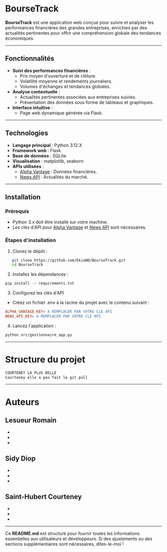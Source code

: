 # BourseTrack

**BourseTrack** est une application web conçue pour suivre et analyser les performances financières des grandes entreprises, enrichies par des actualités pertinentes pour offrir une compréhension globale des tendances économiques.

---

## Fonctionnalités

- **Suivi des performances financières** :
  - Prix moyen d'ouverture et de clôture.
  - Volatilité moyenne et rendements journaliers.
  - Volumes d'échanges et tendances globales.
- **Analyse contextuelle** :
  - Actualités pertinentes associées aux entreprises suivies.
  - Présentation des données sous forme de tableaux et graphiques.
- **Interface intuitive** :
  - Page web dynamique générée via Flask.

---

## Technologies

- **Langage principal** : Python 3.12.X
- **Framework web** : Flask
- **Base de données** : SQLite
- **Visualisation** : matplotlib, seaborn
- **APIs utilisées** :
  - [Alpha Vantage](https://www.alphavantage.co/) : Données financières.
  - [News API](https://newsapi.org/) : Actualités du marché.

---

## Installation

### Prérequis

- Python 3.x doit être installé sur votre machine.
- Les clés d'API pour [Alpha Vantage](https://www.alphavantage.co/) et [News API](https://newsapi.org/) sont nécessaires.

### Étapes d'installation

1. Clonez le dépôt :

```bash
   git clone https://github.com/EkiaND/BourseTrack.git
   cd BourseTrack
```

2. Installez les dépendances :

```bash
pip install -r requirements.txt
```

3. Configurez les clés d'API

- Créez un fichier .env à la racine du projet avec le contenu suivant :

```makefile
ALPHA_VANTAGE_KEY= A REMPLACER PAR VOTRE CLE API
NEWS_API_KEY= A REMPLACER PAR VOTRE CLE API
```

4. Lancez l'application :

```bash
python src/gestionnaire_app.py
```


---

# Structure du projet 

```bash
COURTENEY LA PLUS BELLE
Courteney elle a pas fait le git pull
```

---

# Auteurs

## Lesueur Romain

-
-
-

## Sidy Diop

-
-
-

## Saint-Hubert Courteney

-
-
-


---
Ce **README.md** est structuré pour fournir toutes les informations essentielles aux utilisateurs et développeurs. Si des ajustements ou des sections supplémentaires sont nécessaires, dites-le-moi !
